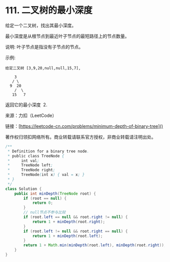 # 111. 二叉树的最小深度
给定一个二叉树，找出其最小深度。

最小深度是从根节点到最近叶子节点的最短路径上的节点数量。

说明: 叶子节点是指没有子节点的节点。

示例:

```
给定二叉树 [3,9,20,null,null,15,7],

    3
   / \
  9  20
    /  \
   15   7
```
返回它的最小深度  2.

来源：力扣（LeetCode）

链接：[https://leetcode-cn.com/problems/minimum-depth-of-binary-tree]()

著作权归领扣网络所有。商业转载请联系官方授权，非商业转载请注明出处。

```java
/**
 * Definition for a binary tree node.
 * public class TreeNode {
 *     int val;
 *     TreeNode left;
 *     TreeNode right;
 *     TreeNode(int x) { val = x; }
 * }
 */
class Solution {
    public int minDepth(TreeNode root) {
        if (root == null) {
            return 0;
        }
        // null节点不参与比较
        if (root.left == null && root.right != null) {
            return 1 + minDepth(root.right);
        }
        if (root.left != null && root.right == null) {
            return 1 + minDepth(root.left);
        }
        return 1 + Math.min(minDepth(root.left), minDepth(root.right));
    }
}
```